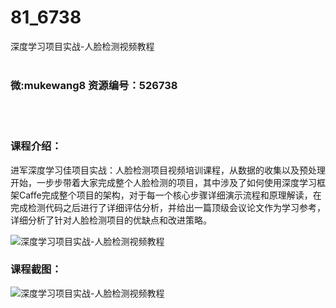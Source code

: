 # 81_6738
深度学习项目实战-人脸检测视频教程
<br/></br>
<h3>微:mukewang8 资源编号：526738</h3>
<br/></br>
<h3>课程介绍：</h3>
<p>进军<a title="查看与 深度学习 相关的文章" target="_blank">深度学习</a>佳项目实战：人脸检测项目视频培训课程，从数据的收集以及预处理开始，一步步带着大家完成整个人脸检测的项目，其中涉及了如何使用<a title="查看与 深度学习 相关的文章" target="_blank">深度学习</a>框架Caffe完成整个项目的架构，对于每一个核心步骤详细演示流程和原理解读，在完成检测代码之后进行了详细评估分析，并给出一篇顶级会议论文作为学习参考，详细分析了针对人脸检测项目的优缺点和改进策略。</p>
<p><img src="https://www.ko996.com/wp-content/uploads/img/2019/08/356-30-300x202.jpg" alt="深度学习项目实战-人脸检测视频教程"></p>
<h3>课程截图：</h3>
<p><img src="https://www.ko996.com/wp-content/uploads/img/2019/08/2-137.png" alt="深度学习项目实战-人脸检测视频教程"></p>
